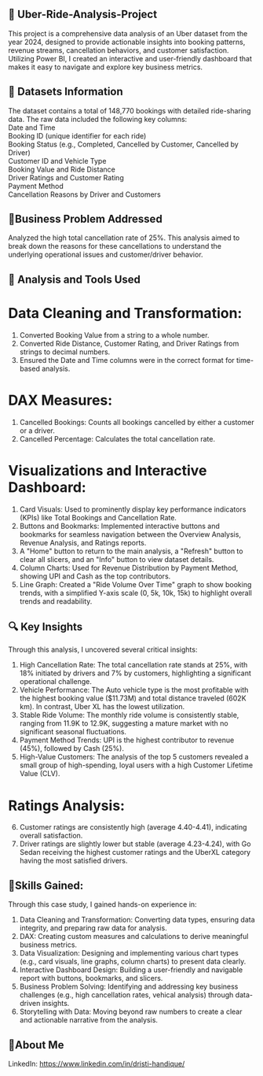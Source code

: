 ## 📌 Uber-Ride-Analysis-Project
This project is a comprehensive data analysis of an Uber dataset from the year 2024, designed to provide actionable insights into booking patterns, revenue streams, cancellation behaviors, and customer satisfaction. Utilizing Power BI, I created an interactive and user-friendly dashboard that makes it easy to navigate and explore key business metrics. 

## 📂 Datasets Information
The dataset contains a total of 148,770 bookings with detailed ride-sharing data. The raw data included the following key columns: <br>
Date and Time <br>
Booking ID (unique identifier for each ride) <br>
Booking Status (e.g., Completed, Cancelled by Customer, Cancelled by Driver) <br>
Customer ID and Vehicle Type <br>
Booking Value and Ride Distance <br>
Driver Ratings and Customer Rating <br>
Payment Method <br>
Cancellation Reasons by Driver and Customers

## 🎯Business Problem Addressed
Analyzed the high total cancellation rate of 25%. This analysis aimed to break down the reasons for these cancellations to understand the underlying operational issues and customer/driver behavior.

## 🔧 Analysis and Tools Used
# Data Cleaning and Transformation:
1. Converted Booking Value from a string to a whole number. <br>
2. Converted Ride Distance, Customer Rating, and Driver Ratings from strings to decimal numbers. <br>
3. Ensured the Date and Time columns were in the correct format for time-based analysis. <br>

# DAX Measures:
1. Cancelled Bookings: Counts all bookings cancelled by either a customer or a driver. <br>
2. Cancelled Percentage: Calculates the total cancellation rate. <br>

# Visualizations and Interactive Dashboard:
1. Card Visuals: Used to prominently display key performance indicators (KPIs) like Total Bookings and Cancellation Rate. <br>
2. Buttons and Bookmarks: Implemented interactive buttons and bookmarks for seamless navigation between the Overview Analysis, Revenue Analysis, and Ratings reports. <br>
3. A "Home" button to return to the main analysis, a "Refresh" button to clear all slicers, and an "Info" button to view dataset details. <br>
4. Column Charts: Used for Revenue Distribution by Payment Method, showing UPI and Cash as the top contributors. <br>
5. Line Graph: Created a "Ride Volume Over Time" graph to show booking trends, with a simplified Y-axis scale (0, 5k, 10k, 15k) to highlight overall trends and readability.<br>

## 🔍 Key Insights
Through this analysis, I uncovered several critical insights: <br>
1. High Cancellation Rate: The total cancellation rate stands at 25%, with 18% initiated by drivers and 7% by customers, highlighting a significant operational challenge. <br>
2. Vehicle Performance: The Auto vehicle type is the most profitable with the highest booking value ($11.73M) and total distance traveled (602K km). In contrast, Uber XL has the lowest utilization. <br>
3. Stable Ride Volume: The monthly ride volume is consistently stable, ranging from 11.9K to 12.9K, suggesting a mature market with no significant seasonal fluctuations. <br>
4. Payment Method Trends: UPI is the highest contributor to revenue (45%), followed by Cash (25%). <br>
5. High-Value Customers: The analysis of the top 5 customers revealed a small group of high-spending, loyal users with a high Customer Lifetime Value (CLV). <br>

# Ratings Analysis:
6. Customer ratings are consistently high (average 4.40-4.41), indicating overall satisfaction. <br>
7. Driver ratings are slightly lower but stable (average 4.23-4.24), with Go Sedan receiving the highest customer ratings and the UberXL category having the most satisfied drivers. <br>

## 🧠Skills Gained:
Through this case study, I gained hands-on experience in:

1. Data Cleaning and Transformation: Converting data types, ensuring data integrity, and preparing raw data for analysis. <br>
2. DAX: Creating custom measures and calculations to derive meaningful business metrics. <br>
3. Data Visualization: Designing and implementing various chart types (e.g., card visuals, line graphs, column charts) to present data clearly. <br>
4. Interactive Dashboard Design: Building a user-friendly and navigable report with buttons, bookmarks, and slicers. <br>
5. Business Problem Solving: Identifying and addressing key business challenges (e.g., high cancellation rates, vehical analysis) through data-driven insights. <br>
6. Storytelling with Data: Moving beyond raw numbers to create a clear and actionable narrative from the analysis. 

## 👤About Me
LinkedIn: https://www.linkedin.com/in/dristi-handique/

